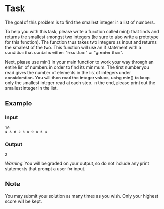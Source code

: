 # Task

The goal of this problem is to find the smallest integer in a list of numbers.

To help you with this task, please write a function called min() that finds and returns the smallest amongst two integers (be sure to also write a prototype for this function). The function thus takes two integers as input and returns the smallest of the two. This function will use an if statement with a condition that contains either "less than" or "greater than".

Next, please use min() in your main function to work your way through an entire list of numbers in order to find its minimum. The first number you read gives the number of elements in the list of integers under consideration. You will then read the integer values, using min() to keep only the smallest integer read at each step. In the end, please print out the smallest integer in the list.

## Example

### Input

```
10
4 3 6 2 6 8 9 8 5 4
```

### Output

```
2
```

*Warning:* You will be graded on your output, so do not include any print statements that prompt a user for input.

## Note

You may submit your solution as many times as you wish. Only your highest score will be kept.